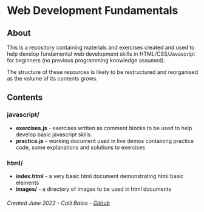# Web Development Fundamentals

## About
This is a repository containing materials and exercises created and used to help develop fundamental web development skills in HTML/CSS/Javascript for beginners (no previous programming knowledge assumed).

The structure of these resources is likely to be restructured and reorganised as the volume of its contents grows.

## Contents
### javascript/
- **exercises.js** - exercises written as comment blocks to be used to help develop basic javascript skills.
- **practice.js** - working document used in live demos containing practice code, some explanations and solutions to exercises

### html/
- **index.html** - a very basic html document demonstrating html basic elements
- **images/** - a directory of images to be used in html documents

###### Created June 2022 - Calli Bates - [Github](https://github.com/callibates)
